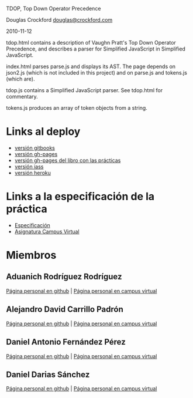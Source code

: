 TDOP, Top Down Operator Precedence

Douglas Crockford
douglas@crockford.com

2010-11-12

tdop.html contains a description of Vaughn Pratt's Top Down Operator Precedence,
and describes a parser for Simplified JavaScript in Simplified JavaScript.

index.html parses parse.js and displays its AST. The page depends on json2.js
(which is not included in this project) and on parse.js and tokens.js (which
are).

tdop.js contains a Simplified JavaScript parser. See tdop.html for commentary.

tokens.js produces an array of token objects from a string.

# Links al deploy

* [versión gitbooks](https://danielfernandezperez.gitbooks.io/analizador-adu-alex-daniel2/content/)
* [versión gh-pages](https://ull-esit-pl-1617.github.io/analizador-lexico-para-un-subconjunto-de-javascript-daniel-alejandro-aduanich-daniel)
* [versión gh-pages del libro con las prácticas](https://ull-esit-pl-1617.github.io/analizador-lexico-para-un-subconjunto-de-javascript-daniel-alejandro-aduanich-daniel/book)
* [versión iass]( http://10.6.128.40/)
* [versión heroku](https://analizador-adu-alex-daniel2.herokuapp.com/)

# Links a la especificación de la práctica

* [Especificación](https://casianorodriguezleon.gitbooks.io/ull-esit-1617/content/practicas/practicaanalisislexicotdop.html#recursos)
* [Asignatura Campus Virtual](https://campusvirtual.ull.es/1617/course/view.php?id=1148)

# Miembros

## Aduanich Rodríguez Rodríguez
[Página personal en github](https://alu0100818130.github.io/) | [Página personal en campus virtual](https://campusvirtual.ull.es/1617/user/view.php?id=9417&course=1148)
## Alejandro David Carrillo Padrón
[Página personal en github](https://alu0100845808.github.io/) | [Página personal en campus virtual](https://campusvirtual.ull.es/1617/user/view.php?id=9406&course=1148)
## Daniel Antonio Fernández Pérez
[Página personal en github](http://alu0100812534.github.io/) | [Página personal en campus virtual](https://campusvirtual.ull.es/1617/user/view.php?id=9369&course=1148)
## Daniel Darias Sánchez
[Página personal en github](https://dariasteam.github.io/) | [Página personal en campus virtual](https://campusvirtual.ull.es/1617/user/view.php?id=18832&course=1148)
